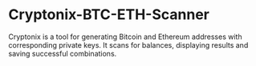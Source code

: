 # Cryptonix-BTC-ETH-Scanner
Cryptonix is a tool for generating Bitcoin and Ethereum addresses with corresponding private keys. It scans for balances, displaying results and saving successful combinations.
